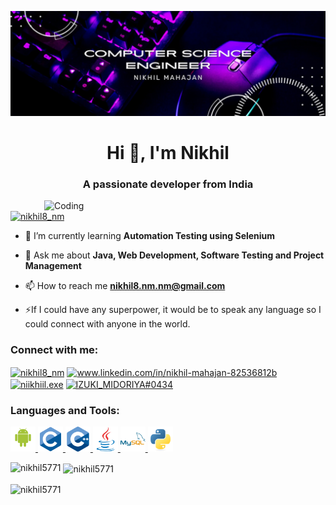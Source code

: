 ![logo](https://github.com/NIKHIL5771/NIKHIL5771/blob/main/COMPUTER%20SCIENCE%20ENGINEER.jpg)
<h1 align="center">Hi 👋, I'm Nikhil</h1>
<h3 align="center">A passionate developer from India</h3>

<img align="right" alt="Coding" width="450" src="https://user-images.githubusercontent.com/83577426/193668943-9e586b70-7349-42a6-8c3d-7fe6e5478b81.png">


<p align="left"> <a href="https://twitter.com/nikhil8_nm" target="blank"><img src="https://img.shields.io/twitter/follow/nikhil8_nm?logo=twitter&style=for-the-badge" alt="nikhil8_nm" /></a> </p>

- 🌱 I’m currently learning **Automation Testing using Selenium**

- 💬 Ask me about **Java, Web Development, Software Testing and Project Management**

- 📫 How to reach me **nikhil8.nm.nm@gmail.com**

- ⚡If I could have any superpower, it would be to speak any language so I could connect with anyone in the world.

<h3 align="left">Connect with me:</h3>
<p align="left">
<a href="https://twitter.com/nikhil8_nm" target="blank"><img align="center" src="https://raw.githubusercontent.com/rahuldkjain/github-profile-readme-generator/master/src/images/icons/Social/twitter.svg" alt="nikhil8_nm" height="30" width="40" /></a>
<a href="https://linkedin.com/in/www.linkedin.com/in/nikhil-mahajan-82536812b" target="blank"><img align="center" src="https://raw.githubusercontent.com/rahuldkjain/github-profile-readme-generator/master/src/images/icons/Social/linked-in-alt.svg" alt="www.linkedin.com/in/nikhil-mahajan-82536812b" height="30" width="40" /></a>
<a href="https://instagram.com/niikhiil.exe" target="blank"><img align="center" src="https://raw.githubusercontent.com/rahuldkjain/github-profile-readme-generator/master/src/images/icons/Social/instagram.svg" alt="niikhiil.exe" height="30" width="40" /></a>
<a href="https://discord.gg/IZUKI_MIDORIYA#0434" target="blank"><img align="center" src="https://raw.githubusercontent.com/rahuldkjain/github-profile-readme-generator/master/src/images/icons/Social/discord.svg" alt="IZUKI_MIDORIYA#0434" height="30" width="40" /></a>
</p>

<h3 align="left">Languages and Tools:</h3>
<p align="left"> <a href="https://developer.android.com" target="_blank" rel="noreferrer"> <img src="https://raw.githubusercontent.com/devicons/devicon/master/icons/android/android-original-wordmark.svg" alt="android" width="40" height="40"/> </a> <a href="https://www.cprogramming.com/" target="_blank" rel="noreferrer"> <img src="https://raw.githubusercontent.com/devicons/devicon/master/icons/c/c-original.svg" alt="c" width="40" height="40"/> </a> <a href="https://www.w3schools.com/cpp/" target="_blank" rel="noreferrer"> <img src="https://raw.githubusercontent.com/devicons/devicon/master/icons/cplusplus/cplusplus-original.svg" alt="cplusplus" width="40" height="40"/> </a> <a href="https://www.java.com" target="_blank" rel="noreferrer"> <img src="https://raw.githubusercontent.com/devicons/devicon/master/icons/java/java-original.svg" alt="java" width="40" height="40"/> </a> <a href="https://www.mysql.com/" target="_blank" rel="noreferrer"> <img src="https://raw.githubusercontent.com/devicons/devicon/master/icons/mysql/mysql-original-wordmark.svg" alt="mysql" width="40" height="40"/> </a> <a href="https://www.python.org" target="_blank" rel="noreferrer"> <img src="https://raw.githubusercontent.com/devicons/devicon/master/icons/python/python-original.svg" alt="python" width="40" height="40"/> </a> </p>

<p><img align="left" src="https://github-readme-stats.vercel.app/api/top-langs?username=nikhil5771&show_icons=true&locale=en&layout=compact" alt="nikhil5771" /></p>

<p>&nbsp;<img align="center" src="https://github-readme-stats.vercel.app/api?username=nikhil5771&show_icons=true&locale=en" alt="nikhil5771" /></p>

<p><img align="center" src="https://github-readme-streak-stats.herokuapp.com/?user=nikhil5771&" alt="nikhil5771" /></p>
